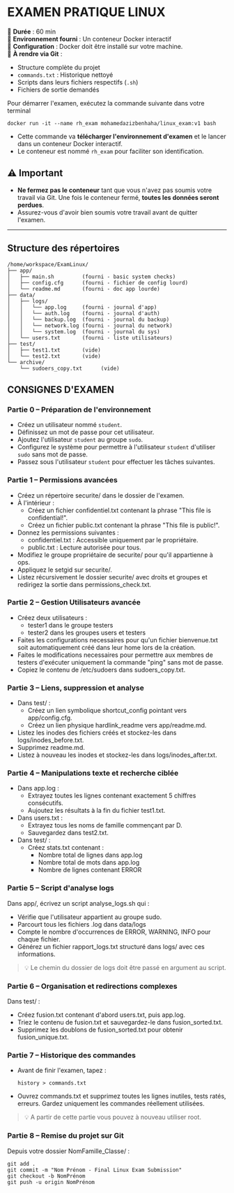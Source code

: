 # EXAMEN PRATIQUE LINUX

📅 **Durée** : 60 min  
📁 **Environnement fourni** : Un conteneur Docker interactif  
🐳 **Configuration** : Docker doit être installé sur votre machine.  
🔁 **À rendre via Git** :
- Structure complète du projet
- `commands.txt` : Historique nettoyé
- Scripts dans leurs fichiers respectifs (`.sh`)
- Fichiers de sortie demandés

Pour démarrer l'examen, exécutez la commande suivante dans votre terminal

```
docker run -it --name rh_exam mohamedazizbenhaha/linux_exam:v1 bash
```
- Cette commande va **télécharger l'environnement d'examen** et le lancer dans un conteneur Docker interactif.
- Le conteneur est nommé `rh_exam` pour faciliter son identification.

## ⚠️ Important
- **Ne fermez pas le conteneur** tant que vous n'avez pas soumis votre travail via Git. Une fois le conteneur fermé, **toutes les données seront perdues**.
- Assurez-vous d'avoir bien soumis votre travail avant de quitter l'examen.

---

## Structure des répertoires

```
/home/workspace/ExamLinux/ 
├── app/
│   ├── main.sh         (fourni - basic system checks)
│   ├── config.cfg      (fourni - fichier de config lourd)
│   └── readme.md       (fourni - doc app lourde)
├── data/
│   ├── logs/
│   │   └── app.log     (fourni - journal d'app)
│   │   └── auth.log    (fourni - journal d'auth)
│   │   └── backup.log  (fourni - journal du backup)
│   │   └── network.log (fourni - journal du network)
│   │   └── system.log  (fourni - journal du sys)
│   └── users.txt       (fourni - liste utilisateurs)
├── test/
│   ├── test1.txt       (vide)
│   └── test2.txt       (vide)
└── archive/
    └── sudoers_copy.txt      (vide)
```

## CONSIGNES D'EXAMEN

### Partie 0 – Préparation de l'environnement
- Créez un utilisateur nommé `student`.
- Définissez un mot de passe pour cet utilisateur.
- Ajoutez l'utilisateur `student` au groupe `sudo`.
- Configurez le système pour permettre à l'utilisateur `student` d'utiliser `sudo` sans mot de passe.
- Passez sous l'utilisateur `student` pour effectuer les tâches suivantes.

### Partie 1 – Permissions avancées
- Créez un répertoire securite/ dans le dossier de l'examen.
- À l'intérieur :
  - Créez un fichier confidentiel.txt contenant la phrase "This file is confidential!".
  - Créez un fichier public.txt contenant la phrase "This file is public!".
- Donnez les permissions suivantes :
  - confidentiel.txt : Accessible uniquement par le propriétaire.
  - public.txt : Lecture autorisée pour tous.
- Modifiez le groupe propriétaire de securite/ pour qu'il appartienne à ops.
- Appliquez le setgid sur securite/.
- Listez récursivement le dossier securite/ avec droits et groupes et redirigez la sortie dans permissions_check.txt.

### Partie 2 – Gestion Utilisateurs avancée
- Créez deux utilisateurs :
  - tester1 dans le groupe testers
  - tester2 dans les groupes users et testers
- Faites les configurations necessaires pour qu'un fichier bienvenue.txt soit automatiquement créé dans leur home lors de la création.
- Faites le modifications necessaires pour permettre aux membres de testers d'exécuter uniquement la commande "ping" sans mot de passe.
- Copiez le contenu de /etc/sudoers dans sudoers_copy.txt.

### Partie 3 – Liens, suppression et analyse
- Dans test/ :
  - Créez un lien symbolique shortcut_config pointant vers app/config.cfg.
  - Créez un lien physique hardlink_readme vers app/readme.md.
- Listez les inodes des fichiers créés et stockez-les dans logs/inodes_before.txt.
- Supprimez readme.md.
- Listez à nouveau les inodes et stockez-les dans logs/inodes_after.txt.

### Partie 4 – Manipulations texte et recherche ciblée
- Dans app.log :
  - Extrayez toutes les lignes contenant exactement 5 chiffres consécutifs.
  - Aujoutez les résultats à la fin du fichier test1.txt.
- Dans users.txt :
  - Extrayez tous les noms de famille commençant par D.
  - Sauvegardez dans test2.txt.
- Dans test/ :
  - Créez stats.txt contenant :
    - Nombre total de lignes dans app.log
    - Nombre total de mots dans app.log
    - Nombre de lignes contenant ERROR

### Partie 5 – Script d'analyse logs
Dans app/, écrivez un script analyse_logs.sh qui :
- Vérifie que l'utilisateur appartient au groupe sudo.
- Parcourt tous les fichiers .log dans data/logs
- Compte le nombre d'occurrences de ERROR, WARNING, INFO pour chaque fichier.
- Générez un fichier rapport_logs.txt structuré dans logs/ avec ces informations.

> 💡 Le chemin du dossier de logs doit être passé en argument au script.

### Partie 6 – Organisation et redirections complexes
Dans test/ :
- Créez fusion.txt contenant d'abord users.txt, puis app.log.
- Triez le contenu de fusion.txt et sauvegardez-le dans fusion_sorted.txt.
- Supprimez les doublons de fusion_sorted.txt pour obtenir fusion_unique.txt.

### Partie 7 – Historique des commandes
- Avant de finir l'examen, tapez :
  ```
  history > commands.txt
  ```
- Ouvrez commands.txt et supprimez toutes les lignes inutiles, tests ratés, erreurs. Gardez uniquement les commandes réellement utilisées.

> 💡 A partir de cette partie vous pouvez à nouveau utiliser root.

### Partie 8 – Remise du projet sur Git
Depuis votre dossier NomFamille_Classe/ :
```
git add .
git commit -m "Nom Prénom - Final Linux Exam Submission"
git checkout -b NomPrénom
git push -u origin NomPrénom
```
